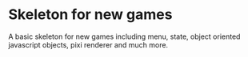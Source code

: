 # Skeleton for new games
A basic skeleton for new games including menu, state, object oriented javascript objects, pixi renderer and much more.
